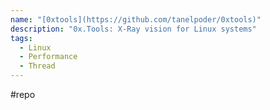 ```yaml
---
name: "[0xtools](https://github.com/tanelpoder/0xtools)"
description: "0x.Tools: X-Ray vision for Linux systems"
tags:
  - Linux
  - Performance
  - Thread
---
```

#repo
